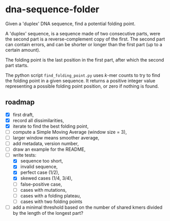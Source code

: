 # dna-sequence-folder

Given a 'duplex' DNA sequence, find a potential folding point.

A 'duplex' sequence, is a sequence made of two consecutive parts, were
the second part is a reverse-complement copy of the first. The second
part can contain errors, and can be shorter or longer than the first
part (up to a certain amount).

The folding point is the last position in the first part, after which
the second part starts.

The python script `find_folding_point.py` uses *k*-mer counts to try
to find the folding point in a given sequence. It returns a positive
integer value representing a possible folding point position, or zero
if nothing is found.


## roadmap

- [X] first draft,
- [X] record all dissimilarities,
- [X] iterate to find the best folding point,
- [ ] compute a Simple Moving Average (window size = 3),
- [ ] larger window means smoother average,
- [ ] add metadata, version number,
- [ ] draw an example for the README,
- [ ] write tests:
  - [X] sequence too short,
  - [X] invalid sequence,
  - [X] perfect case (1/2),
  - [X] skewed cases (1/4, 3/4),
  - [ ] false-positive case,
  - [ ] cases with mutations,
  - [ ] cases with a folding plateau,
  - [ ] cases with two folding points
- [ ] add a minimal threshold based on the number of shared kmers
      divided by the length of the longest part?
